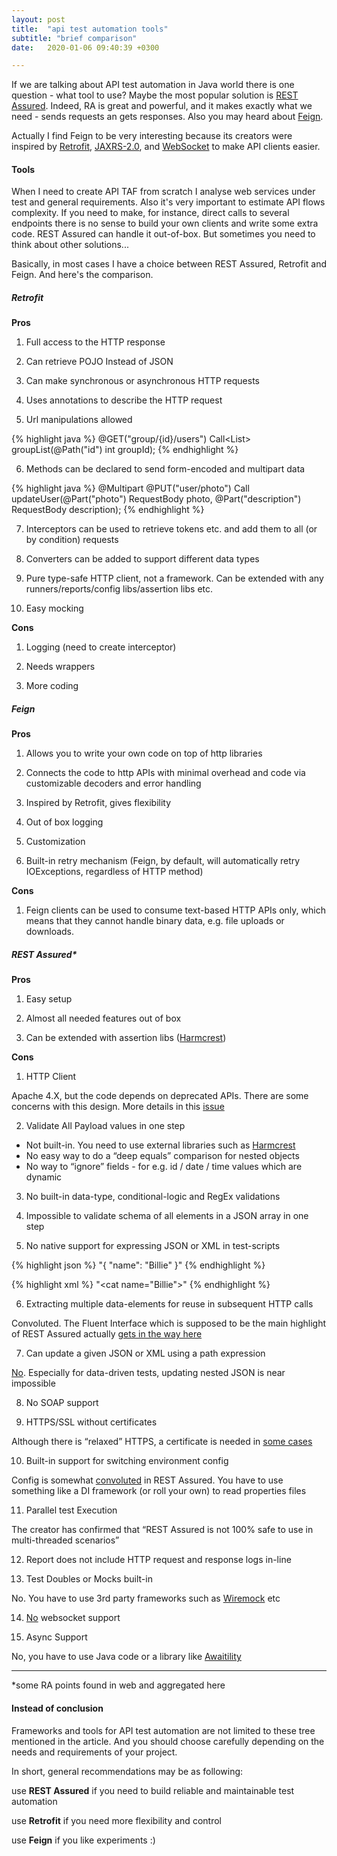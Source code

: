 ```yaml
---
layout: post
title:  "api test automation tools"
subtitle: "brief comparison"
date:   2020-01-06 09:40:39 +0300

---
```


If we are talking about API test automation in Java world there is one question - what tool to use? Maybe the most popular solution is [REST Assured][ra].
Indeed, RA is great and powerful, and it makes exactly what we need - sends requests an gets responses. Also you may heard about [Feign][feign].

Actually I find Feign to be very interesting because its creators were inspired by [Retrofit][retrofit], [JAXRS-2.0][jaxrs], and [WebSocket][ws] to make API clients easier.

#### Tools

When I need to create API TAF from scratch I analyse web services under test and general requirements. 
Also it's very important to estimate API flows complexity. If you need to make, for instance, 
direct calls to several endpoints there is no sense to build your own clients and write some extra code. 
REST Assured can handle it out-of-box. 
But sometimes you need to think about other solutions...

Basically, in most cases I have a choice between REST Assured, Retrofit and Feign. And here's the comparison.


##### Retrofit

**Pros**

1. Full access to the HTTP response

2. Can retrieve POJO Instead of JSON

3. Can make synchronous or asynchronous HTTP requests

4. Uses annotations to describe the HTTP request

5. Url manipulations allowed

{% highlight java %}
@GET("group/{id}/users")
Call<List<User>> groupList(@Path("id") int groupId);
{% endhighlight %}

6. Methods can be declared to send form-encoded and multipart data

{% highlight java %}
@Multipart
@PUT("user/photo")
Call<User> updateUser(@Part("photo") RequestBody photo, @Part("description") RequestBody description);
{% endhighlight %}

7. Interceptors can be used to retrieve tokens etc. and add them to all (or by condition) requests

8. Converters can be added to support different data types

9. Pure type-safe HTTP client, not a framework. Can be extended with any runners/reports/config libs/assertion libs etc.

10. Easy mocking

**Cons**

1. Logging (need to create interceptor)

2. Needs wrappers

3. More coding


##### Feign

**Pros**

1. Allows you to write your own code on top of http libraries

2. Connects the code to http APIs with minimal overhead and code via customizable decoders and error handling

3. Inspired by Retrofit, gives flexibility

4. Out of box logging

5. Customization

6. Built-in retry mechanism (Feign, by default, will automatically retry IOExceptions, regardless of HTTP method)

**Cons**

1. Feign clients can be used to consume text-based HTTP APIs only, which means that they cannot handle binary data, 
e.g. file uploads or downloads.


##### REST Assured*

**Pros**

1. Easy setup

2. Almost all needed features out of box

3. Can be extended with assertion libs ([Harmcrest][hamcrest])

**Cons**

1. HTTP Client

Apache 4.X, but the code depends on deprecated APIs. There are some concerns with this design. More details in this [issue][issue]

2. Validate All Payload values in one step

* Not built-in. You need to use external libraries such as [Harmcrest][hamcrest]
* No easy way to do a “deep equals” comparison for nested objects
* No way to “ignore” fields - for e.g. id / date / time values which are dynamic

3. No built-in data-type, conditional-logic and RegEx validations

4. Impossible to validate schema of all elements in a JSON array in one step

5. No native support for expressing JSON or XML in test-scripts

{% highlight json %}
"{ \"name\": \"Billie\" }"
{% endhighlight %}


{% highlight xml %}
"<cat name=\"Billie\"></cat>"
{% endhighlight %}

6. Extracting multiple data-elements for reuse in subsequent HTTP calls

Convoluted.
The Fluent Interface which is supposed to be the main highlight of REST Assured actually [gets in the way here][extract-multiple-values]

7. Can update a given JSON or XML using a path expression

[No][update-json]. Especially for data-driven tests, updating nested JSON is near impossible

8. No SOAP support

9. HTTPS/SSL without certificates

Although there is “relaxed” HTTPS, a certificate is needed in [some cases][ssl-config]

10. Built-in support for switching environment config

Config is somewhat [convoluted][ra-config] in REST Assured. You have to use something like a DI framework (or roll your own) to read properties files

11. Parallel test Execution

The creator has confirmed that “REST Assured is not 100% safe to use in multi-threaded scenarios”

12. Report does not include HTTP request and response logs in-line

13. Test Doubles or Mocks built-in

No. You have to use 3rd party frameworks such as [Wiremock][wiremock] etc

14. [No][ra-ws] websocket support

15. Async Support

No, you have to use Java code or a library like [Awaitility][awaitility]
_______

*some RA points found in web and aggregated here


#### Instead of conclusion

Frameworks and tools for API test automation are not limited to these tree mentioned in the article. 
And you should choose carefully depending on the needs and requirements of your project. 

In short, general recommendations may be as following:

use **REST Assured** if you need to build reliable and maintainable test automation

use **Retrofit** if you need more flexibility and control

use **Feign** if you like experiments :)


[ra]: http://rest-assured.io/
[feign]: https://github.com/OpenFeign/feign
[retrofit]: https://github.com/square/retrofit
[jaxrs]: https://github.com/jax-rs
[ws]: https://www.oracle.com/technical-resources/articles/java/jsr356.html
[hamcrest]: http://hamcrest.org/JavaHamcrest/
[issue]: https://github.com/rest-assured/rest-assured/issues/497
[extract-multiple-values]: https://github.com/rest-assured/rest-assured/wiki/usage#extracting-values-from-the-response-after-validation
[update-json]: https://groups.google.com/forum/#!topic/rest-assured/uNGxBLB5uvI
[ssl-config]: https://www.javadoc.io/doc/com.jayway.restassured/rest-assured/latest/com/jayway/restassured/config/SSLConfig.html
[ra-config]: https://github.com/rest-assured/rest-assured/issues/239
[ra-ws]: https://github.com/rest-assured/rest-assured/issues/850
[wiremock]: http://wiremock.org/
[awaitility]: https://github.com/awaitility/awaitility